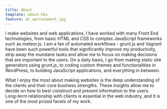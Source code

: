 ```yaml
---
title: About
template: about.hbs
feature: at_upstatement.jpg
---
```


I make websites and web applications. I have worked with many Front End technologies, from basic HTML and CSS to complex JavaScript frameworks such as meteor.js. I am a fan of automated workflows - grunt.js and Vagrant have been such powerful tools that significantly improve my productivity, strip away the mundane tasks and allow me to focus on making decisions that are important to the users. On a daily basis, I go from making static site generators using grunt.js, to coding custom themes and functionalities in WordPress, to building JavaScript applications, and everything in between.

What I enjoy the most about making websites is the deep understanding of the clients and their core business strengths. These insights allow me to decide on how to best construct and present information to the users. Long-term relationship with clients is essential in the web industry, and it is one of the most prized facets of my work.
